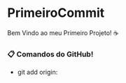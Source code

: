 # PrimeiroCommit
Bem Vindo ao meu Primeiro Projeto! ☕

### 📋 Comandos do GitHub!

- git add origin: 
